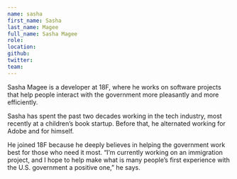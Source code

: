 ```yaml
---
name: sasha
first_name: Sasha
last_name: Magee
full_name: Sasha Magee
role:
location:
github:
twitter:
team:
---
```


Sasha Magee is a developer at 18F, where he works on software projects that help people interact with the government more pleasantly and more efficiently.

Sasha has spent the past two decades working in the tech industry, most recently at a children’s book startup. Before that, he alternated working for Adobe and for himself.

He joined 18F because he deeply believes in helping the government work best for those who need it most. “I’m currently working on an immigration project, and I hope to help make what is many people’s first experience with the U.S. government a positive one,” he says.
